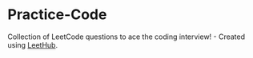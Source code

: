 # Practice-Code
Collection of LeetCode questions to ace the coding interview! - Created using [LeetHub](https://github.com/QasimWani/LeetHub).
